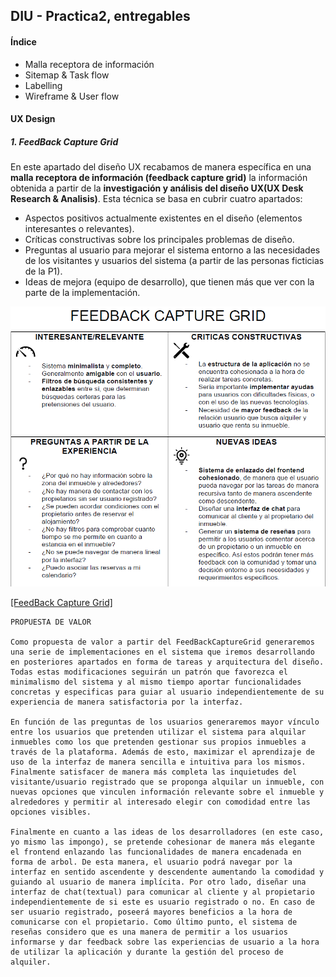 ## DIU - Practica2, entregables

#### Índice
- Malla receptora de información
- Sitemap & Task flow
- Labelling
- Wireframe & User flow

#### UX Design
##### 1. FeedBack Capture Grid

  En este apartado del diseño UX recabamos de manera específica en una **malla receptora de información (feedback capture grid)** la información obtenida a partir de la **investigación y análisis del diseño UX(UX Desk Research & Analisis)**. Esta técnica se basa en cubrir cuatro apartados:

  - Aspectos positivos actualmente existentes en el diseño (elementos interesantes o relevantes).
  - Críticas constructivas sobre los principales problemas de diseño.
  - Preguntas al usuario para mejorar el sistema entorno a las necesidades de los visitantes y usuarios del sistema (a partir de las personas ficticias de la P1).
  - Ideas de mejora (equipo de desarrollo), que tienen más que ver con la parte de la implementación.

  ![Método UX](Herramientas/FeedBackCaptureGrid.png)

  [[FeedBack Capture Grid]](FeedBackCaptureGrid.pdf)

    PROPUESTA DE VALOR

    Como propuesta de valor a partir del FeedBackCaptureGrid generaremos una serie de implementaciones en el sistema que iremos desarrollando en posteriores apartados en forma de tareas y arquitectura del diseño. Todas estas modificaciones seguirán un patrón que favorezca el minimalismo del sistema y al mismo tiempo aportar funcionalidades concretas y especificas para guiar al usuario independientemente de su experiencia de manera satisfactoria por la interfaz.

    En función de las preguntas de los usuarios generaremos mayor vínculo entre los usuarios que pretenden utilizar el sistema para alquilar inmuebles como los que pretenden gestionar sus propios inmuebles a través de la plataforma. Además de esto, maximizar el aprendizaje de uso de la interfaz de manera sencilla e intuitiva para los mismos. Finalmente satisfacer de manera más completa las inquietudes del visitante/usuario registrado que se proponga alquilar un inmueble, con nuevas opciones que vinculen información relevante sobre el inmueble y alrededores y permitir al interesado elegir con comodidad entre las opciones visibles.

    Finalmente en cuanto a las ideas de los desarrolladores (en este caso, yo mismo las impongo), se pretende cohesionar de manera más elegante el frontend enlazando las funcionalidades de manera encadenada en forma de arbol. De esta manera, el usuario podrá navegar por la interfaz en sentido ascendente y descendente aumentando la comodidad y guiando al usuario de manera implícita. Por otro lado, diseñar una interfaz de chat(textual) para comunicar al cliente y al propietario independientemente de si este es usuario registrado o no. En caso de ser usuario registrado, poseerá mayores beneficios a la hora de comunicarse con el propietario. Como último punto, el sistema de reseñas considero que es una manera de permitir a los usuarios informarse y dar feedback sobre las experiencias de usuario a la hora de utilizar la aplicación y durante la gestión del proceso de alquiler.
